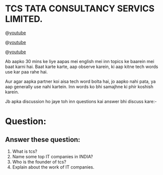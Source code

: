 # TCS TATA CONSULTANCY SERVICS LIMITED.

@[youtube](tmywxKYuzIc)

@[youtube](vTY89okfyGE)

@[youtube](jv2b8Mom4hg)

Ab aapko 30 mins ke liye aapas mei english mei inn topics ke baarein mei baat karni hai.
Baat karte karte, aap observe karein, ki aap kitne tech words use kar paa rahe hai.

Aur agar aapka partner koi aisa tech word bolta hai, jo aapko nahi pata, ya aap generally use nahi kartein. Inn words ko bhi samajhne ki phir koshish karein.

Jb apka discussion ho jaye toh inn questions kai answer bhi discuss kare:-

# Question:

## Answer these question:

1.  What is tcs?
2.  Name some top IT companies in INDIA?
3.  Who is the founder of tcs?
4.  Explain about the work of IT companies.
